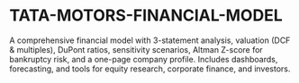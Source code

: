 # TATA-MOTORS-FINANCIAL-MODEL
A comprehensive financial model with 3-statement analysis, valuation (DCF &amp; multiples), DuPont ratios, sensitivity scenarios, Altman Z-score for bankruptcy risk, and a one-page company profile. Includes dashboards, forecasting, and tools for equity research, corporate finance, and investors.
